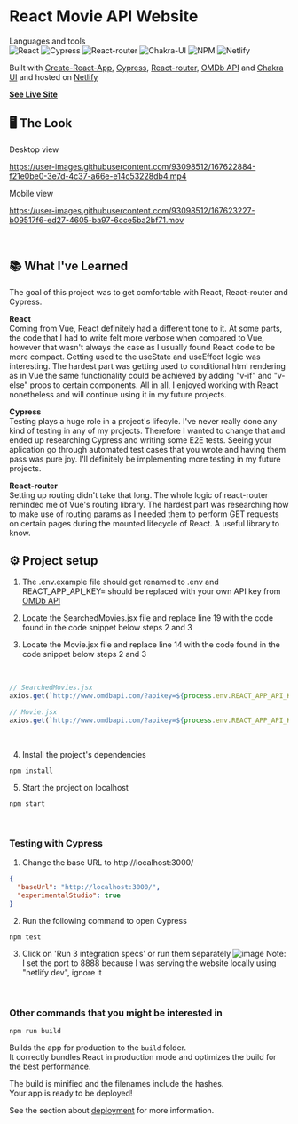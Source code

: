 # React Movie API Website
Languages and tools
<br />
![React](https://img.shields.io/badge/React-20232A?style=for-the-badge&logo=react&logoColor=61DAFB&style=flat)
![Cypress](https://img.shields.io/badge/Cypress-17202C?style=for-the-badge&logo=cypress&logoColor=white&style=flat)
![React-router](https://img.shields.io/badge/React_Router-CA4245?style=for-the-badge&logo=react-router&logoColor=white&style=flat)
![Chakra-UI](https://img.shields.io/badge/Chakra--UI-319795?style=for-the-badge&logo=chakra-ui&logoColor=white&style=flat)
![NPM](https://img.shields.io/badge/NPM-%23000000.svg?style=for-the-badge&logo=npm&logoColor=white&style=flat)
![Netlify](https://img.shields.io/badge/netlify-%23000000.svg?style=for-the-badge&logo=netlify&logoColor=00C7B7&style=flat)

Built with [Create-React-App](https://create-react-app.dev/), [Cypress](https://www.cypress.io/), [React-router](https://reactrouter.com/), [OMDb API](https://www.omdbapi.com/) and [Chakra UI](https://chakra-ui.com/) and hosted on [Netlify](https://www.netlify.com/)

<b>[See Live Site](https://stunning-shortbread-265257.netlify.app/) </b>
<br />

## 🖥 The Look
Desktop view

https://user-images.githubusercontent.com/93098512/167622884-f21e0be0-3e7d-4c37-a66e-e14c53228db4.mp4

Mobile view

https://user-images.githubusercontent.com/93098512/167623227-b09517f6-ed27-4605-ba97-6cce5ba2bf71.mov


<br />

## 📚 What I've Learned

The goal of this project was to get comfortable with React, React-router and Cypress.

<b>React</b> <br />
Coming from Vue, React definitely had a different tone to it. At some parts, the code that I had to write felt more verbose when compared to Vue, however that wasn't always the case as I usually found React code to be more compact. Getting used to the useState and useEffect logic was interesting. The hardest part was getting used to conditional html rendering as in Vue the same functionality could be achieved by adding "v-if" and "v-else" props to certain components. All in all, I enjoyed working with React nonetheless and will continue using it in my future projects.

<b>Cypress</b> <br />
Testing plays a huge role in a project's lifecyle. I've never really done any kind of testing in any of my projects. Therefore I wanted to change that and ended up researching Cypress and writing some E2E tests. Seeing your aplication go through automated test cases that you wrote and having them pass was pure joy. I'll definitely be implementing more testing in my future projects.

<b>React-router</b> <br />
Setting up routing didn't take that long. The whole logic of react-router reminded me of Vue's routing library. The hardest part was researching how to make use of routing params as I needed them to perform GET requests on certain pages during the mounted lifecycle of React. A useful library to know.
<br />

## ⚙️ Project setup

1. The .env.example file should get renamed to .env and REACT_APP_API_KEY= should be replaced with your own API key from [OMDb API](https://www.omdbapi.com/)

2. Locate the SearchedMovies.jsx file and replace line 19 with the code found in the code snippet below steps 2 and 3
3. Locate the Movie.jsx file and replace line 14 with the code found in the code snippet below steps 2 and 3
<br />

```js
// SearchedMovies.jsx
axios.get(`http://www.omdbapi.com/?apikey=${process.env.REACT_APP_API_KEY}&s=${params.searchTerm}`)

// Movie.jsx
axios.get(`http://www.omdbapi.com/?apikey=${process.env.REACT_APP_API_KEY}&i=${params.searchId}`)
```
<br />

4. Install the project's dependencies
```
npm install
```
5. Start the project on localhost
```
npm start
```
<br />

### Testing with Cypress
1. Change the base URL to http://localhost:3000/
```json
{
  "baseUrl": "http://localhost:3000/",
  "experimentalStudio": true
}

```
2. Run the following command to open Cypress

```
npm test
```

3. Click on 'Run 3 integration specs' or run them separately
![image](https://user-images.githubusercontent.com/93098512/167622281-83b57d97-dfa2-4610-aed6-343be77d4fb7.png)
Note: I set the port to 8888 because I was serving the website locally using "netlify dev", ignore it

<br />

### Other commands that you might be interested in

```
npm run build
```

Builds the app for production to the `build` folder.\
It correctly bundles React in production mode and optimizes the build for the best performance.

The build is minified and the filenames include the hashes.\
Your app is ready to be deployed!

See the section about [deployment](https://facebook.github.io/create-react-app/docs/deployment) for more information.
